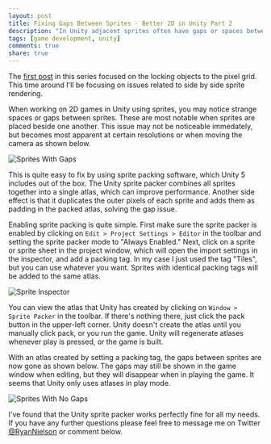 ```yaml
---
layout: post
title: Fixing Gaps Between Sprites - Better 2D in Unity Part 2
description: "In Unity adjacent sprites often have gaps or spaces between them.Unity's built in sprite packer is a great way to solve this problem."
tags: [game development, unity]
comments: true
share: true
---
```


The [first post](/2015/08/the-pixel-grid-better-2d-in-unity-part-1/) in this series focused on the locking objects to the pixel grid. This time around I'll be focusing on issues related to side by side sprite rendering.

When working on 2D games in Unity using sprites, you may notice strange spaces or gaps between sprites. These are most notable when sprites are placed beside one another. This issue may not be noticeable immedately, but becomes most apparent at certain resolutions or when moving the camera as shown below.

![Sprites With Gaps](/assets/images/2015-10-08/sprite_seams.gif "Seams between sprites become obvious when moving the camera.")

This is quite easy to fix by using sprite packing software, which Unity 5 includes out of the box. The Unity sprite packer combines all sprites together into a single atlas, which can improve performance. Another side effect is that it duplicates the outer pixels of each sprite and adds them as padding in the packed atlas, solving the gap issue.

Enabling sprite packing is quite simple. First make sure the sprite packer is enabled by clicking on `Edit > Project Settings > Editor` in the toolbar and setting the sprite packer mode to "Always Enabled." Next, click on a sprite or sprite sheet in the project window, which will open the import settings in the inspector, and add a packing tag. In my case I just used the tag "Tiles", but you can use whatever you want. Sprites with identical packing tags will be added to the same atlas.

![Sprite Inspector](/assets/images/2015-10-08/sprite_inspector.png "We need to set a packing tag to use the sprite packer.")

You can view the atlas that Unity has created by clicking on `Window > Sprite Packer` in the toolbar. If there's nothing there, just click the pack button in the upper-left corner. Unity doesn't create the atlas until you manually click pack, or you run the game. Unity will regenerate atlases whenever play is pressed, or the game is built.

With an atlas created by setting a packing tag, the gaps between sprites are now gone as shown below. The gaps may still be shown in the game window when editing, but they will disappear when in playing the game. It seems that Unity only uses atlases in play mode.

![Sprites With No Gaps](/assets/images/2015-10-08/sprite_no_seams.gif "The sprite packer fixes the gap issue.")

I've found that the Unity sprite packer works perfectly fine for all my needs. If you have any further questions please feel free to message me on Twitter [@RyanNielson](https://twitter.com/ryannielson) or comment below. 
